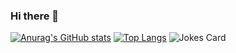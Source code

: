 ### Hi there 👋
[![Anurag's GitHub stats](https://github-readme-stats.vercel.app/api?username=AmanVirmani&hide=issues&include_all_commits=true&count_private=true&show_icons=true&theme=vue-dark)](https://github.com/anuraghazra/github-readme-stats)
[![Top Langs](https://github-readme-stats.vercel.app/api/top-langs/?username=AmanVirmani&layout=compact&hide=jupyter%20notebook&count_private=true&show_icons=true&theme=vue-dark)](https://github.com/anuraghazra/github-readme-stats)
![Jokes Card](https://readme-jokes.vercel.app/api)

<!--
**AmanVirmani/AmanVirmani** is a ✨ _special_ ✨ repository because its `README.md` (this file) appears on your GitHub profile.

Here are some ideas to get you started:

- 🔭 I’m currently working on ...
- 🌱 I’m currently learning ...
- 👯 I’m looking to collaborate on ...
- 🤔 I’m looking for help with ...
- 💬 Ask me about ...
- 📫 How to reach me: ...
- 😄 Pronouns: ...
- ⚡ Fun fact: ...
-->
